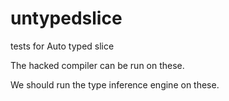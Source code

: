 untypedslice
============

tests for Auto typed slice

The hacked compiler can be run on these.

We should run the type inference engine on these.
